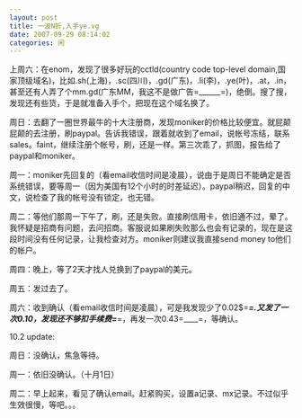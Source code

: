 ```yaml
---
layout: post
title: 一波N折,入手ye.vg
date: 2007-09-29 08:14:02
categories: 闲
---
```

上周六：在enom，发现了很多好玩的cctld(country code top-level domain,国家顶级域名)，比如.sh(上海)，.sc(四川)，.gd(广东)，.li(李)，.ye(叶)，.at，.in，甚至还有人弄了个mm.gd(广东MM，我这不是做广告=______=)，绝倒。搜了搜，发现还有些货，于是就准备入手个，把现在这个域名换了。

周日：去翻了一圈世界最牛的十大注册商，发现moniker的价格比较便宜。就屁颠屁颠的去注册，刷paypal。告诉我错误，跟着就收到了email，说帐号冻结，联系sales。faint，继续注册个帐号，刷，还是一样。第三次乖了，抓图，报告给了paypal和moniker。

周一：moniker先回复的（看email收信时间是凌晨），说由于是周日不能确定是否系统错误，要等周一（因为美国有12个小时的时差延迟）。paypal稍迟，回复的中文，说检查了我的帐号没有锁定，也无错。

周二：等他们那周一下午了，刷，还是失败。直接刷信用卡，依旧通不过，晕了。我怀疑是招商有问题，去问招商。客服说如果刷失败那么也会有记录的，现在是这段时间没有任何记录，让我检查对方。moniker则建议我直接send money to他们的帐户。

周四：晚上，等了2天才找人兑换到了paypal的美元。

周五：发过去了。

周六：收到确认（看email收信时间是凌晨），可是我发现少了0.02$=___=.又发了一次0.10，发现还不够扣手续费=___=，再发一次0.43=____=，等确认。

10.2 update:

周日：没确认，焦急等待。

周一：依旧没确认。（十月1日）

周二：早上起来，看见了确认email。赶紧购买，设置a记录、mx记录。不过似乎生效很慢，等吧。。。